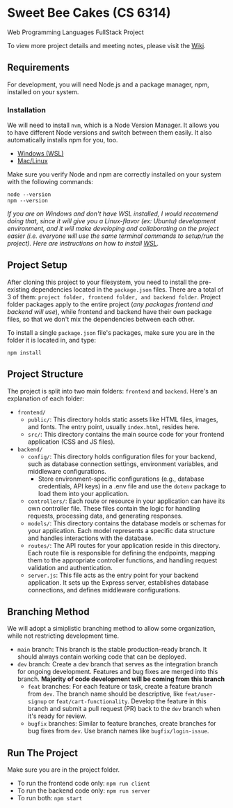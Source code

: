 # Sweet Bee Cakes (CS 6314)
Web Programming Languages FullStack Project

To view more project details and meeting notes, please visit the [Wiki](https://github.com/junaidh1/CS6314/wiki).


## Requirements

For development, you will need Node.js and a package manager, npm, installed on your system.

### Installation

We will need to install `nvm`, which is a Node Version Manager. It allows you to have different Node versions and switch between them easily. It also automatically installs npm for you, too.

- [Windows (WSL)](https://github.com/nvm-sh/nvm#installing-and-updating)
- [Mac/Linux](https://github.com/nvm-sh/nvm)

Make sure you verify Node and npm are correctly installed on your system with the following commands:

```
node --version
npm --version
```

*If you are on Windows and don't have WSL installed, I would recommend doing that, since it will give you a Linux-flavor (ex: Ubuntu) development environment, and it will make developing and collaborating on the project easier (i.e. everyone will use the same terminal commands to setup/run the project). Here are instructions on how to install [WSL](https://learn.microsoft.com/en-us/windows/wsl/install).*


## Project Setup

After cloning this project to your filesystem, you need to install the pre-existing dependencies located in the `package.json` files. There are a total of 3 of them: `project folder, frontend folder, and backend folder`. Project folder packages apply to the entire project (*any packages frontend and backend will use*), while frontend and backend have their own package files, so that we don't mix the dependencies between each other.

To install a single `package.json` file's packages, make sure you are in the folder it is located in, and type:

`npm install`


## Project Structure

The project is split into two main folders: `frontend` and `backend`. Here's an explanation of each folder:

- `frontend/`
    - `public/`: This directory holds static assets like HTML files, images, and fonts. The entry point, usually `index.html`, resides here.
    - `src/`: This directory contains the main source code for your frontend application (CSS and JS files).
- `backend/`
    - `config/`: This directory holds configuration files for your backend, such as database connection settings, environment variables, and middleware configurations.
        - Store environment-specific configurations (e.g., database credentials, API keys) in a .env file and use the `dotenv` package to load them into your application.
    - `controllers/`: Each route or resource in your application can have its own controller file. These files contain the logic for handling requests, processing data, and generating responses.
    - `models/`: This directory contains the database models or schemas for your application. Each model represents a specific data structure and handles interactions with the database.
    - `routes/`: The API routes for your application reside in this directory. Each route file is responsible for defining the endpoints, mapping them to the appropriate controller functions, and handling request validation and authentication.
    - `server.js`: This file acts as the entry point for your backend application. It sets up the Express server, establishes database connections, and defines middleware configurations.


## Branching Method

We will adopt a simiplistic branching method to allow some organization, while not restricting development time.

- `main` branch: This branch is the stable production-ready branch. It should always contain working code that can be deployed.
- `dev` branch: Create a dev branch that serves as the integration branch for ongoing development. Features and bug fixes are merged into this branch. **Majority of code development will be coming from this branch**
    - `feat` branches: For each feature or task, create a feature branch from `dev`. The branch name should be descriptive, like `feat/user-signup` or `feat/cart-functionality`. Develop the feature in this branch and submit a pull request (PR) back to the `dev` branch when it's ready for review.
    - `bugfix` branches: Similar to feature branches, create branches for bug fixes from `dev`. Use branch names like `bugfix/login-issue`.


## Run The Project

Make sure you are in the project folder.

- To run the frontend code only: `npm run client`
- To run the backend code only: `npm run server`
- To run both: `npm start`
